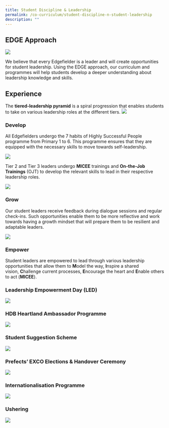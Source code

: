 ```yaml
---
title: Student Discipline & Leadership
permalink: /co-curriculum/student-discipline-n-student-leadership
description: ""
---
```

## EDGE Approach

![](/images/Edge%20approachn.bmp)

We believe that every Edgefielder is a leader and will create opportunities for student leadership. Using the EDGE approach, our curriculum and programmes will help students develop a deeper understanding about leadership knowledge and skills.

## Experience
The **tiered-leadership pyramid** is a spiral progression that enables students to take on various leadership roles at the different tiers.
![](/images/Experience.png)

### Develop

All Edgefielders undergo the 7 habits of Highly Successful People programme from Primary 1 to 6. This programme ensures that they are equipped with the necessary skills to move towards self-leadership.

![](/images/Develop.bmp)

Tier 2 and Tier 3 leaders undergo **MICEE** trainings and **On-the-Job Trainings** (OJT) to develop the relevant skills to lead in their respective leadership roles.

![](/images/student%20leaders.png)

### Grow

Our student leaders receive feedback during dialogue sessions and regular check-ins. Such opportunities enable them to be more reflective and work towards having a growth mindset that will prepare them to be resilient and adaptable leaders.

![](/images/Grow%20(1).png)

### Empower
Student leaders are empowered to lead through various leadership opportunities that allow them to **M**odel the way, **I**nspire a shared vision, **C**hallenge current processes, **E**ncourage the heart and **E**nable others to act (**MICEE**).

### Leadership Empowerment Day (LED)

![](/images/LED.png)

### HDB Heartland Ambassador Programme

![](/images/Heartland%20Ambassador.png)

### Student Suggestion Scheme
![](/images/Student%20suggestion%20scheme.png)

### Prefects’ EXCO Elections & Handover Ceremony
![](/images/Prefects%20Exco.png)

### Internationalisation Programme  

![](/images/Internatalisation%20Programme.png)

### Ushering
![](/images/Ushering.png)